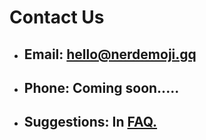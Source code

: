 # Contact Us
- ## Email: hello@nerdemoji.gq
- ## Phone: Coming soon.....
- ## Suggestions: In [FAQ.](faq)
